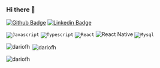 ### Hi there 👋

<!--
**RobertAndrade27/RobertAndrade27** is a ✨ _special_ ✨ repository because its `README.md` (this file) appears on your GitHub profile.

Here are some ideas to get you started:

- 🔭 I’m currently working on ...
- 🌱 I’m currently learning ...
- 👯 I’m looking to collaborate on ...
- 🤔 I’m looking for help with ...
- 💬 Ask me about ...
- 📫 How to reach me: ...
- 😄 Pronouns: ...
- ⚡ Fun fact: ...
-->





[![Github Badge](https://img.shields.io/badge/-Github-000?style=flat-square&logo=Github&logoColor=white&link=https://github.com/robertandrade27)](https://github.com/robertandrade27)
[![Linkedin Badge](https://img.shields.io/badge/-LinkedIn-blue?style=flat-square&logo=Linkedin&logoColor=white&link=https://www.linkedin.com/in/robert-andrade-a3305696/)](https://www.linkedin.com/in/robert-andrade-a3305696/)



<code><img src = "https://img.shields.io/badge/JavaScript-F7DF1E?style=for-the-badge&logo=javascript&logoColor=black" alt = "Javascript" /></code>
<code><img src = "https://img.shields.io/badge/TypeScript-007ACC?style=for-the-badge&logo=typescript&logoColor=white" alt = "Typescript" /></code>
<code><img src = "https://img.shields.io/badge/React-20232A?style=for-the-badge&logo=react&logoColor=61DAFB" alt = "React" /></code>
![React Native](https://img.shields.io/badge/react_native-%2320232a.svg?style=for-the-badge&logo=react&logoColor=%2361DAFB)
<code><img src = "https://img.shields.io/badge/MySQL-005C84?style=for-the-badge&logo=mysql&logoColor=white" alt = "Mysql" /></code>


<p><img align="left" src="https://github-readme-stats.vercel.app/api/top-langs?username=RobertAndrade27&show_icons=true&theme=dark&title_color=ffffff&text_color=ffffff&hide_border=true&locale=en&layout=compact" alt="dariofh" /></p>

<p>&nbsp;<img align="center" src="https://github-readme-stats.vercel.app/api?username=RobertAndrade27&show_icons=true&theme=dark&title_color=fafafa&text_color=fafafa&hide_border=true&locale=en" alt="dariofh" /></p>

<p><img align="center" src="https://github-readme-streak-stats.herokuapp.com/?user=RobertAndrade27&theme=highcontrast" alt="dariofh" /></p>
